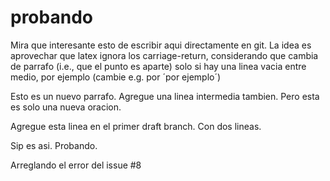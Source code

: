 probando
========

Mira que interesante esto de escribir aqui directamente en git.
La idea es aprovechar que latex ignora los carriage-return, considerando que cambia de parrafo (i.e., que el punto es aparte) solo si hay una linea vacia entre medio, por ejemplo (cambie e.g. por ´por ejemplo´)

Esto es un nuevo parrafo.
Agregue una linea intermedia tambien.
Pero esta es solo una nueva oracion.

Agregue esta linea en el primer draft branch.
Con dos lineas.

Sip es asi. Probando.

Arreglando el error del issue #8
